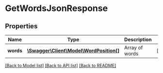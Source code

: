# GetWordsJsonResponse

## Properties
Name | Type | Description | Notes
------------ | ------------- | ------------- | -------------
**words** | [**\Swagger\Client\Model\WordPosition[]**](WordPosition.md) | Array of words | [optional] 

[[Back to Model list]](../README.md#documentation-for-models) [[Back to API list]](../README.md#documentation-for-api-endpoints) [[Back to README]](../README.md)


